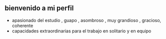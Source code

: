 ## bienvenido a mi perfil ##
* apasionado del estudio , guapo , asombroso , muy grandioso , gracioso, coherente
* capacidades extraordinarias para el trabajo en solitario y en equipo

